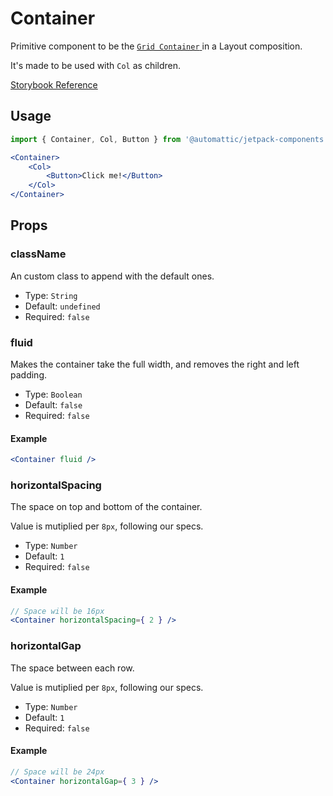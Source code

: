 # Container

Primitive component to be the [ `Grid Container` ](https://www.w3schools.com/css/css_grid_container.asp) in a Layout composition.

It's made to be used with `Col` as children.

[ Storybook Reference ](https://automattic.github.io/jetpack-storybook/?path=/story/js-packages-components-layout--default)

## Usage

```jsx
import { Container, Col, Button } from '@automattic/jetpack-components';

<Container>
	<Col>
		<Button>Click me!</Button>
	</Col>
</Container>
```

## Props

### className

An custom class to append with the default ones.

- Type: `String`
- Default: `undefined`
- Required: `false`

### fluid

Makes the container take the full width, and removes the right and left padding.

- Type: `Boolean`
- Default: `false`
- Required: `false`

#### Example

```jsx
<Container fluid />
```

### horizontalSpacing

The space on top and bottom of the container.

Value is mutiplied per `8px`, following our specs.

- Type: `Number`
- Default: `1`
- Required: `false`

#### Example

```jsx
// Space will be 16px
<Container horizontalSpacing={ 2 } />
```

### horizontalGap

The space between each row.

Value is mutiplied per `8px`, following our specs.

- Type: `Number`
- Default: `1`
- Required: `false`

#### Example

```jsx
// Space will be 24px
<Container horizontalGap={ 3 } />
```
